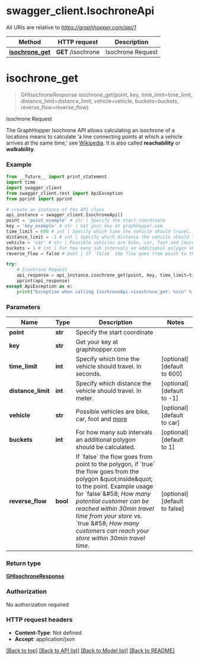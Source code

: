 # swagger_client.IsochroneApi

All URIs are relative to *https://graphhopper.com/api/1*

Method | HTTP request | Description
------------- | ------------- | -------------
[**isochrone_get**](IsochroneApi.md#isochrone_get) | **GET** /isochrone | Isochrone Request


# **isochrone_get**
> GHIsochroneResponse isochrone_get(point, key, time_limit=time_limit, distance_limit=distance_limit, vehicle=vehicle, buckets=buckets, reverse_flow=reverse_flow)

Isochrone Request

The GraphHopper Isochrone API allows calculating an isochrone of a locations means to calculate 'a line connecting points at which a vehicle arrives at the same time,' see [Wikipedia](http://en.wikipedia.org/wiki/Isochrone_map). It is also called **reachability** or **walkability**. 

### Example 
```python
from __future__ import print_statement
import time
import swagger_client
from swagger_client.rest import ApiException
from pprint import pprint

# create an instance of the API class
api_instance = swagger_client.IsochroneApi()
point = 'point_example' # str | Specify the start coordinate
key = 'key_example' # str | Get your key at graphhopper.com
time_limit = 600 # int | Specify which time the vehicle should travel. In seconds. (optional) (default to 600)
distance_limit = -1 # int | Specify which distance the vehicle should travel. In meter. (optional) (default to -1)
vehicle = 'car' # str | Possible vehicles are bike, car, foot and [more](https://graphhopper.com/api/1/docs/supported-vehicle-profiles/) (optional) (default to car)
buckets = 1 # int | For how many sub intervals an additional polygon should be calculated. (optional) (default to 1)
reverse_flow = false # bool | If `false` the flow goes from point to the polygon, if `true` the flow goes from the polygon \"inside\" to the point. Example usage for `false`&#58; *How many potential customer can be reached within 30min travel time from your store* vs. `true`&#58; *How many customers can reach your store within 30min travel time.* (optional) (default to false)

try: 
    # Isochrone Request
    api_response = api_instance.isochrone_get(point, key, time_limit=time_limit, distance_limit=distance_limit, vehicle=vehicle, buckets=buckets, reverse_flow=reverse_flow)
    pprint(api_response)
except ApiException as e:
    print("Exception when calling IsochroneApi->isochrone_get: %s\n" % e)
```

### Parameters

Name | Type | Description  | Notes
------------- | ------------- | ------------- | -------------
 **point** | **str**| Specify the start coordinate | 
 **key** | **str**| Get your key at graphhopper.com | 
 **time_limit** | **int**| Specify which time the vehicle should travel. In seconds. | [optional] [default to 600]
 **distance_limit** | **int**| Specify which distance the vehicle should travel. In meter. | [optional] [default to -1]
 **vehicle** | **str**| Possible vehicles are bike, car, foot and [more](https://graphhopper.com/api/1/docs/supported-vehicle-profiles/) | [optional] [default to car]
 **buckets** | **int**| For how many sub intervals an additional polygon should be calculated. | [optional] [default to 1]
 **reverse_flow** | **bool**| If &#x60;false&#x60; the flow goes from point to the polygon, if &#x60;true&#x60; the flow goes from the polygon \&quot;inside\&quot; to the point. Example usage for &#x60;false&#x60;&amp;#58; *How many potential customer can be reached within 30min travel time from your store* vs. &#x60;true&#x60;&amp;#58; *How many customers can reach your store within 30min travel time.* | [optional] [default to false]

### Return type

[**GHIsochroneResponse**](GHIsochroneResponse.md)

### Authorization

No authorization required

### HTTP request headers

 - **Content-Type**: Not defined
 - **Accept**: application/json

[[Back to top]](#) [[Back to API list]](../README.md#documentation-for-api-endpoints) [[Back to Model list]](../README.md#documentation-for-models) [[Back to README]](../README.md)

